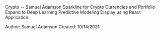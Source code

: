 Crypto -- Samuel Adamson
Sparkline for Crypto Currencies and Portfolio
    Expand to Deep Learning Predictive Modeling
    Display using React Application

Author: Samuel Adamson
Created: 10/14/2021
